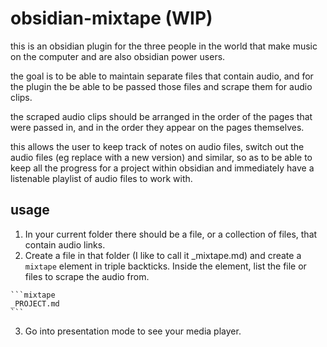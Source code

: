 # obsidian-mixtape (WIP)

this is an obsidian plugin for the three people in the world that make music on the computer and are also obsidian power users.

the goal is to be able to maintain separate files that contain audio, and for the plugin the be able to be passed those files and scrape them for audio clips.

the scraped audio clips should be arranged in the order of the pages that were passed in, and in the order they appear on the pages themselves.

this allows the user to keep track of notes on audio files, switch out the audio files (eg replace with a new version) and similar, so as to be able to keep all the progress for a project within obsidian and immediately have a listenable playlist of audio files to work with.

## usage

1. In your current folder there should be a file, or a collection of files, that contain audio links.
2. Create a file in that folder (I like to call it \_mixtape.md) and create a `mixtape` element in triple backticks. Inside the element, list the file or files to scrape the audio from.

````text
```mixtape
_PROJECT.md
```
````

3. Go into presentation mode to see your media player.
